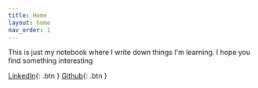 ```yaml
---
title: Home
layout: home
nav_order: 1
---
```


This is just my notebook where I write down things I'm learning. 
I hope you find something interesting

[LinkedIn](https://www.linkedin.com/in/hovanvydut/){: .btn }
[Github](https://github.com/hovanvydut){: .btn }